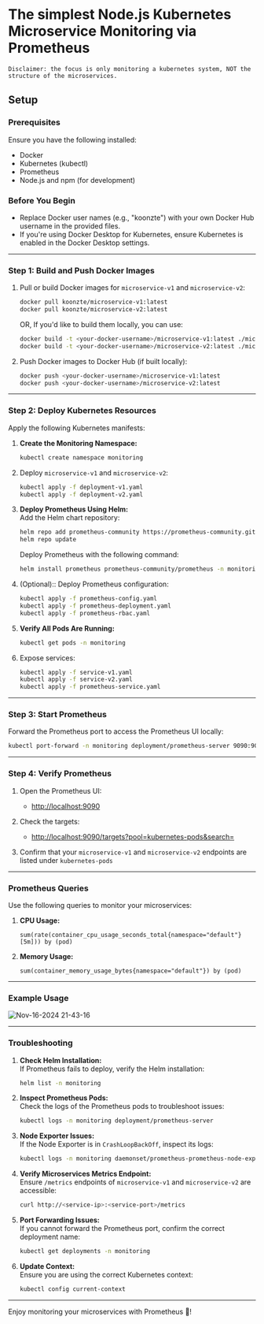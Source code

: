 # The simplest Node.js Kubernetes Microservice Monitoring via Prometheus
```Disclaimer: the focus is only monitoring a kubernetes system, NOT the structure of the microservices.```
## Setup

### **Prerequisites**

Ensure you have the following installed:

- Docker
- Kubernetes (kubectl)
- Prometheus
- Node.js and npm (for development)

### **Before You Begin**  

- Replace Docker user names (e.g., "koonzte") with your own Docker Hub username in the provided files.  
- If you're using Docker Desktop for Kubernetes, ensure Kubernetes is enabled in the Docker Desktop settings.  

---

### **Step 1: Build and Push Docker Images**  

1. Pull or build Docker images for `microservice-v1` and `microservice-v2`:  

   ```bash
   docker pull koonzte/microservice-v1:latest
   docker pull koonzte/microservice-v2:latest
   ```

   OR, If you'd like to build them locally, you can use:  

   ```bash
   docker build -t <your-docker-username>/microservice-v1:latest ./microservice-v1
   docker build -t <your-docker-username>/microservice-v2:latest ./microservice-v2
   ```  

2. Push Docker images to Docker Hub (if built locally):  
   ```bash
   docker push <your-docker-username>/microservice-v1:latest  
   docker push <your-docker-username>/microservice-v2:latest  
   ```

---

### **Step 2: Deploy Kubernetes Resources**

Apply the following Kubernetes manifests:

1. **Create the Monitoring Namespace:**  
   ```bash
   kubectl create namespace monitoring  
   ```

2. Deploy `microservice-v1` and `microservice-v2`:

   ```bash
   kubectl apply -f deployment-v1.yaml
   kubectl apply -f deployment-v2.yaml
   ```

3. **Deploy Prometheus Using Helm:**  
   Add the Helm chart repository:  
   ```bash
   helm repo add prometheus-community https://prometheus-community.github.io/helm-charts  
   helm repo update  
   ```

   Deploy Prometheus with the following command:  
   ```bash
   helm install prometheus prometheus-community/prometheus -n monitoring --create-namespace  
   ```

4. (Optional):: Deploy Prometheus configuration:

   ```bash
   kubectl apply -f prometheus-config.yaml
   kubectl apply -f prometheus-deployment.yaml
   kubectl apply -f prometheus-rbac.yaml
   ```

5. **Verify All Pods Are Running:**  
   ```bash
   kubectl get pods -n monitoring
   ```

6. Expose services:
   ```bash
   kubectl apply -f service-v1.yaml
   kubectl apply -f service-v2.yaml
   kubectl apply -f prometheus-service.yaml
   ```

---

### **Step 3: Start Prometheus**

Forward the Prometheus port to access the Prometheus UI locally:

```bash
kubectl port-forward -n monitoring deployment/prometheus-server 9090:9090
```

---

### **Step 4: Verify Prometheus**

1. Open the Prometheus UI:

   - [http://localhost:9090](http://localhost:9090)

2. Check the targets:
   - [http://localhost:9090/targets?pool=kubernetes-pods&search=](http://localhost:9090/targets?pool=kubernetes-pods&search=)

3. Confirm that your `microservice-v1` and `microservice-v2` endpoints are listed under `kubernetes-pods`

---

### **Prometheus Queries**  

Use the following queries to monitor your microservices:  

1. **CPU Usage:**  
   ```promql
   sum(rate(container_cpu_usage_seconds_total{namespace="default"}[5m])) by (pod)
   ```

2. **Memory Usage:**  
   ```promql
   sum(container_memory_usage_bytes{namespace="default"}) by (pod)
   ```

---
### **Example Usage**
![Nov-16-2024 21-43-16](https://github.com/user-attachments/assets/3068a8ff-8909-4563-87c5-d47c76977054)

---
### **Troubleshooting**  

1. **Check Helm Installation:**  
   If Prometheus fails to deploy, verify the Helm installation:  
   ```bash
   helm list -n monitoring  
   ```

2. **Inspect Prometheus Pods:**  
   Check the logs of the Prometheus pods to troubleshoot issues:  
   ```bash
   kubectl logs -n monitoring deployment/prometheus-server  
   ```

3. **Node Exporter Issues:**  
   If the Node Exporter is in `CrashLoopBackOff`, inspect its logs:  
   ```bash
   kubectl logs -n monitoring daemonset/prometheus-prometheus-node-exporter  
   ```

4. **Verify Microservices Metrics Endpoint:**  
   Ensure `/metrics` endpoints of `microservice-v1` and `microservice-v2` are accessible:  
   ```bash
   curl http://<service-ip>:<service-port>/metrics  
   ```

5. **Port Forwarding Issues:**  
   If you cannot forward the Prometheus port, confirm the correct deployment name:  
   ```bash
   kubectl get deployments -n monitoring  
   ```

6. **Update Context:**  
   Ensure you are using the correct Kubernetes context:  
   ```bash
   kubectl config current-context  
   ```

---

Enjoy monitoring your microservices with Prometheus 🎉!
